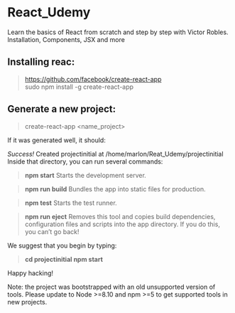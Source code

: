 # React_Udemy
Learn the basics of React from scratch and step by step with Victor Robles. Installation, Components, JSX and more

## Installing reac:
> https://github.com/facebook/create-react-app  
> sudo npm install -g create-react-app

## Generate a new project:
> create-react-app <name_project>  

If it was generated well, it should:

_Success!_ Created projectinitial at /home/marlon/Reat_Udemy/projectinitial
Inside that directory, you can run several commands:

  > **npm start**
    Starts the development server.

  > **npm run build**
    Bundles the app into static files for production.

  > **npm test**
    Starts the test runner.

  > **npm run eject**
    Removes this tool and copies build dependencies, configuration files
    and scripts into the app directory. If you do this, you can’t go back!

We suggest that you begin by typing:

  > **cd projectinitial
  npm start**

Happy hacking!

Note: the project was bootstrapped with an old unsupported version of tools.
Please update to Node >=8.10 and npm >=5 to get supported tools in new projects.
